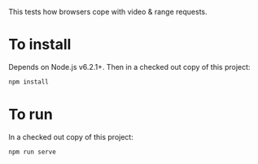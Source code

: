 This tests how browsers cope with video & range requests.

# To install

Depends on Node.js v6.2.1+. Then in a checked out copy of this project:

```sh
npm install
```

# To run

In a checked out copy of this project:

```sh
npm run serve
```
